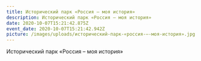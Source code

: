 ```yaml
---
title: Исторический парк «Россия – моя история»
description: Исторический парк «Россия – моя история»
date: 2020-10-07T15:21:42.875Z
event_date: 2020-10-07T15:21:42.942Z
picture: /images/uploads/исторический-парк-«россия-–-моя-история».jpg
---
```

Исторический парк «Россия – моя история»